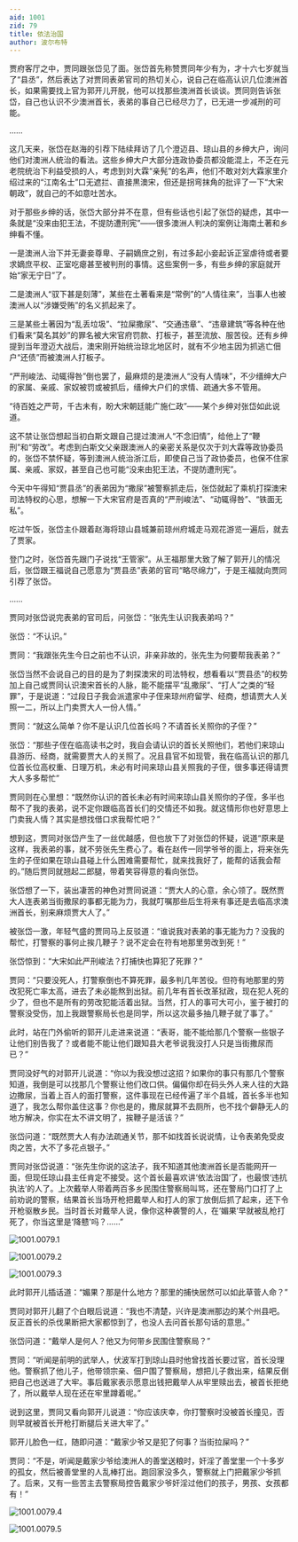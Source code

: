 ```yaml
---
aid: 1001
zid: 79
title: 依法治国
author: 波尔布特
---
```


贾府客厅之中，贾同跟张岱见了面。张岱首先称赞贾同年少有为，才十六七岁就当了“县丞”，然后表达了对贾同表弟官司的热切关心，说自己在临高认识几位澳洲首长，如果需要找上官为郭开儿开脱，他可以找那些澳洲首长谈谈。贾同则告诉张岱，自己也认识不少澳洲首长，表弟的事自己已经尽力了，已无进一步减刑的可能。

……

这几天来，张岱在赵海的引荐下陆续拜访了几个澄迈县、琼山县的乡绅大户，询问他们对澳洲人统治的看法。这些乡绅大户大部分连政协委员都没能混上，不乏在元老院统治下利益受损的人，考虑到刘大霖“亲髡”的名声，他们不敢对刘大霖家里介绍过来的“江南名士”口无遮拦、直接黒澳宋，但还是拐弯抹角的批评了一下“大宋朝政”，就自己的不如意吐苦水。

对于那些乡绅的话，张岱大部分并不在意，但有些话也引起了张岱的疑虑，其中一条就是“没来由犯王法，不提防遭刑宪”——很多澳洲人判决的案例让海南土著和乡绅看不懂。

一是澳洲人治下并无妻妾尊卑、子嗣嫡庶之别，有过多起小妾起诉正室虐待或者要求嫡庶平权、正室吃瘪甚至被判刑的事情。这些案例一多，有些乡绅的家庭就开始“家无宁日”了。

二是澳洲人“驭下甚是刻薄”，某些在土著看来是“常例”的“人情往来”，当事人也被澳洲人以“涉嫌受贿”的名义抓起来了。

三是某些土著因为“乱丢垃圾”、“拉屎撒尿”、“交通违章”、“违章建筑”等各种在他们看来“莫名其妙”的罪名被大宋官府罚款、打板子，甚至流放、服苦役。还有乡绅提到当年澄迈大战后，澳宋刚开始统治琼北地区时，就有不少地主因为抓逃亡佃户“还债”而被澳洲人打板子。

“严刑峻法、动辄得咎”倒也罢了，最麻烦的是澳洲人“没有人情味”，不少缙绅大户的家属、亲戚、家奴被罚或被抓后，缙绅大户们的求情、疏通大多不管用。

“待百姓之严苛，千古未有，盼大宋朝廷能广施仁政”——某个乡绅对张岱如此说道。

这不禁让张岱想起当初白斯文跟自己提过澳洲人“不念旧情”，给他上了“鞭刑”和“劳改”。考虑到白斯文父亲跟澳洲人的亲密关系是仅次于刘大霖等政协委员的，张岱不禁怀疑，等到澳洲人统治浙江后，即使自己当了政协委员，也保不住家属、亲戚、家奴，甚至自己也可能“没来由犯王法，不提防遭刑宪”。

今天中午得知“贾县丞”的表弟因为“撒尿”被警察抓走后，张岱就起了乘机打探澳宋司法特权的心思，想解一下大宋官府是否真的“严刑峻法”、“动辄得咎”、“铁面无私”。

吃过午饭，张岱主仆跟着赵海将琼山县城兼前琼州府城走马观花游览一遍后，就去了贾家。

登门之时，张岱首先跟门子说找“王管家”。从王福那里大致了解了郭开儿的情况后，张岱跟王福说自己愿意为“贾县丞”表弟的官司“略尽绵力”，于是王福就向贾同引荐了张岱。

……

贾同对张岱说完表弟的官司后，问张岱：“张先生认识我表弟吗？”

张岱：“不认识。”

贾同：“我跟张先生今日之前也不认识，非亲非故的，张先生为何要帮我表弟？”

张岱当然不会说自己的目的是为了刺探澳宋的司法特权，想看看以“贾县丞”的权势加上自己或贾同认识澳宋首长的人脉，能不能摆平“乱撒尿”、“打人”之类的“轻罪”，于是说道：“过段日子我会派遣家中子侄来琼州府留学、经商，想请贾大人关照一二，所以上门卖贾大人一份人情。”

贾同：“就这么简单？你不是认识几位首长吗？不请首长关照你的子侄？”

张岱：“那些子侄在临高读书之时，我自会请认识的首长关照他们，若他们来琼山县游历、经商，就需要贾大人的关照了。况且县官不如现管，我在临高认识的那几位首长位高权重、日理万机，未必有时间来琼山县关照我的子侄，很多事还得请贾大人多多帮忙”

贾同则在心里想：“既然你认识的首长未必有时间来琼山县关照你的子侄，多半也帮不了我的表弟，说不定你跟临高首长们的交情还不如我。就这情形你也好意思上门卖我人情？其实是想找借口求我帮忙吧？”

想到这，贾同对张岱产生了一丝优越感，但也放下了对张岱的怀疑，说道“原来是这样，我表弟的事，就不劳张先生费心了。看在赵传一同学爷爷的面上，将来张先生的子侄如果在琼山县碰上什么困难需要帮忙，就来找我好了，能帮的话我会帮的。”随后贾同就翘起二郎腿，带着笑容得意的看向张岱。

张岱想了一下，装出凄苦的神色对贾同说道：“贾大人的心意，余心领了。既然贾大人连表弟当街撒尿的事都无能为力，我就叮嘱那些后生将来有事还是去临高求澳洲首长，别来麻烦贾大人了。”

被张岱一激，年轻气盛的贾同马上反驳道：“谁说我对表弟的事无能为力？没我的帮忙，打警察的事何止挨几鞭子？说不定会在符有地那里劳改到死！”

张岱惊到：“大宋如此严刑峻法？打捕快也算犯了死罪？”

贾同：“只要没死人，打警察倒也不算死罪，最多判几年苦役。但符有地那里的劳改犯死亡率太高，进去了未必能熬到出狱。前几年有首长改革狱政，现在犯人死的少了，但也不是所有的劳改犯能活着出狱。当然，打人的事可大可小，鉴于被打的警察没受伤，加上我跟警察局长也是同学，所以这次最多抽几鞭子就了事了。”

此时，站在门外偷听的郭开儿走进来说道：“表哥，能不能给那几个警察一些银子让他们别告我了？或者能不能让他们跟知县大老爷说我没打人只是当街撒尿而已？”

贾同没好气的对郭开儿说道：“你以为我没想过这招？如果你的事只有那几个警察知道，我倒是可以找那几个警察让他们改口供。偏偏你却在码头外人来人往的大路边撒尿，当着上百人的面打警察，这件事现在已经传遍了半个县城，首长多半也知道了，我怎么帮你盖住这事？你也是的，撒尿就算不去厕所，也不找个僻静无人的地方解决，你实在太不讲文明了，挨鞭子是活该？”

张岱问道：“既然贾大人有办法疏通关节，那不如找首长说说情，让令表弟免受皮肉之苦，大不了多花点银子。”

贾同对张岱说道：“张先生你说的这法子，我不知道其他澳洲首长是否能网开一面，但现任琼山县主任肯定不接受。这个首长最喜欢讲‘依法治国’了，也最恨‘违抗执法’的人了。上次戴举人带着两百多乡民围住警察局叫骂，还在警局门口打了上前劝说的警察，结果首长当场开枪把戴举人和打人的家丁放倒后抓了起来，还下令开枪驱散乡民。当时首长对戴举人说，像你这种袭警的人，在‘媚果’早就被乱枪打死了，你当这里是‘降戆'吗？……”

![1001.0079.1](/1001/0079/1.webp)

![1001.0079.2](/1001/0079/2.webp)

![1001.0079.3](/1001/0079/3.webp)

此时郭开儿插话道：“媚果？那是什么地方？那里的捕快居然可以如此草菅人命？”

贾同对郭开儿翻了个白眼后说道：“我也不清楚，兴许是澳洲那边的某个州县吧。反正首长的杀伐果断把大家都惊到了，也没人去问首长那句话的意思。”

张岱问道：“戴举人是何人？他又为何带乡民围住警察局？”

贾同：“听闻是前明的武举人，伏波军打到琼山县时他曾找首长要过官，首长没理他。警察抓了他儿子，他带领宗亲、佃户围了警察局，想把儿子救出来，结果反倒把自己也送进了大牢。事后戴家表示愿意出钱把戴举人从牢里赎出去，被首长拒绝了，所以戴举人现在还在牢里蹲着呢。”

说到这里，贾同又看向郭开儿说道：“你应该庆幸，你打警察时没被首长撞见，否则早就被首长开枪打断腿后关进大牢了。”

郭开儿脸色一红，随即问道：“戴家少爷又是犯了何事？当街拉屎吗？”

贾同：“不是，听闻是戴家少爷给澳洲人的善堂送粮时，奸淫了善堂里一个十多岁的孤女，然后被善堂里的人乱棒打出。跑回家没多久，警察就上门把戴家少爷抓了。后来，又有一些苦主去警察局控告戴家少爷奸淫过他们的孩子，男孩、女孩都有！”

![1001.0079.4](/1001/0079/4.webp)

![1001.0079.5](/1001/0079/5.webp)
